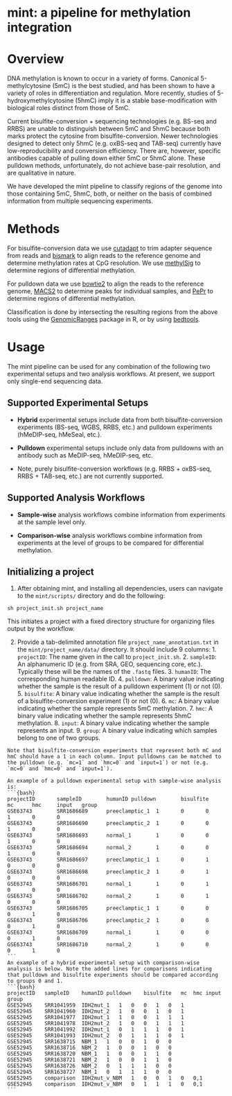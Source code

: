# mint: a pipeline for methylation integration

# Overview

DNA methylation is known to occur in a variety of forms. Canonical 5-methylcytosine (5mC) is the best studied, and has been shown to have a variety of roles in differentiation and regulation. More recently, studies of 5-hydroxymethylcytosine (5hmC) imply it is a stable base-modification with biological roles distinct from those of 5mC.

Current bisulfite-conversion + sequencing technologies (e.g. BS-seq and RRBS) are unable to distinguish between 5mC and 5hmC because both marks protect the cytosine from bisulfite-conversion. Newer technologies designed to detect only 5hmC (e.g. oxBS-seq and TAB-seq) currently have low-reproducibility and conversion efficiency. There are, however, specific antibodies capable of pulling down either 5mC or 5hmC alone. These pulldown methods, unfortunately, do not achieve base-pair resolution, and are qualitative in nature.

We have developed the mint pipeline to classify regions of the genome into those containing 5mC, 5hmC, both, or neither on the basis of combined information from multiple sequencing experiments.

# Methods

For bisulfite-conversion data we use [cutadapt](https://cutadapt.readthedocs.org/en/stable/) to trim adapter sequence from reads and [bismark](http://www.bioinformatics.babraham.ac.uk/projects/bismark/) to align reads to the reference genome and determine methylation rates at CpG resolution. We use [methylSig](https://github.com/sartorlab/methylSig) to determine regions of differential methylation.

For pulldown data we use [bowtie2](http://bowtie-bio.sourceforge.net/bowtie2/index.shtml) to align the reads to the reference genome, [MACS2](https://github.com/taoliu/MACS/tree/master/MACS2) to determine peaks for individual samples, and [PePr](https://github.com/shawnzhangyx/PePr) to determine regions of differential methylation.

Classification is done by intersecting the resulting regions from the above tools using the [GenomicRanges](http://bioconductor.org/packages/release/bioc/html/GenomicRanges.html) package in R, or by using [bedtools](https://bedtools.readthedocs.org/en/latest/).

# Usage

The mint pipeline can be used for any combination of the following two experimental setups and two analysis workflows. At present, we support only single-end sequencing data.

## Supported Experimental Setups

* **Hybrid** experimental setups include data from both bisulfite-conversion experiments (BS-seq, WGBS, RRBS, etc.) and pulldown experiments (hMeDIP-seq, hMeSeal, etc.).

* **Pulldown** experimental setups include only data from pulldowns with an antibody such as MeDIP-seq, hMeDIP-seq, etc.

* Note, purely bisulfite-conversion workflows (e.g. RRBS + oxBS-seq, RRBS + TAB-seq, etc.) are not currently supported.

## Supported Analysis Workflows

* **Sample-wise** analysis workflows combine information from experiments at the sample level only.

* **Comparison-wise** analysis workflows combine information from experiments at the level of groups to be compared for differential methylation.

## Initializing a project

  1. After obtaining mint, and installing all dependencies, users can navigate to the `mint/scripts/` directory and do the following:
  ```{bash}
  sh project_init.sh project_name
  ```
  This initiates a project with a fixed directory structure for organizing files output by the workflow.

  2. Provide a tab-delimited annotation file `project_name_annotation.txt` in the `mint/project_name/data/` directory. It should include 9 columns:
    1. `projectID`: The name given in the call to `project_init.sh`.
    2. `sampleID`: An alphanumeric ID (e.g. from SRA, GEO, sequencing core, etc.). Typically these will be the names of the `.fastq` files.
    3. `humanID`: The corresponding human readable ID.
    4. `pulldown`: A binary value indicating whether the sample is the result of a pulldown experiment (1) or not (0).
    5. `bisulfite`: A binary value indicating whether the sample is the result of a bisulfite-conversion experiment (1) or not (0).
    6. `mc`: A binary value indicating whether the sample represents 5mC methylation.
    7. `hmc`: A binary value indicating whether the sample represents 5hmC methylation.
    8. `input`: A binary value indicating whether the sample represents an input.
    9. `group`: A binary value indicating which samples belong to one of two groups.

    Note that bisulfite-conversion experiments that represent both mC and hmC should have a 1 in each column. Input pulldowns can be matched to the pulldown (e.g. `mc=1` and `hmc=0` and `input=1`) or not (e.g. `mc=0` and `hmc=0` and `input=1`).

    An example of a pulldown experimental setup with sample-wise analysis is:
    ```{bash}
    projectID       sampleID        humanID pulldown        bisulfite       mc      hmc     input   group
    GSE63743        SRR1686689      preeclamptic_1  1       0       0       1       0       0
    GSE63743        SRR1686690      preeclamptic_2  1       0       0       1       0       0
    GSE63743        SRR1686693      normal_1        1       0       0       1       0       0
    GSE63743        SRR1686694      normal_2        1       0       0       1       0       0
    GSE63743        SRR1686697      preeclamptic_1  1       0       1       0       0       0
    GSE63743        SRR1686698      preeclamptic_2  1       0       1       0       0       0
    GSE63743        SRR1686701      normal_1        1       0       1       0       0       0
    GSE63743        SRR1686702      normal_2        1       0       1       0       0       0
    GSE63743        SRR1686705      preeclamptic_1  1       0       0       0       1       0
    GSE63743        SRR1686706      preeclamptic_2  1       0       0       0       1       0
    GSE63743        SRR1686709      normal_1        1       0       0       0       1       0
    GSE63743        SRR1686710      normal_2        1       0       0       0       1       0
    ```
    An example of a hybrid experimental setup with comparison-wise analysis is below. Note the added lines for comparisons indicating that pulldown and bisulfite experiments should be compared according to groups 0 and 1.
    ```{bash}
	projectID	sampleID	humanID	pulldown	bisulfite	mc	hmc	input	group
	GSE52945	SRR1041959	IDH2mut_1	1	0	0	1	0	1
	GSE52945	SRR1041960	IDH2mut_2	1	0	0	1	0	1
	GSE52945	SRR1041977	IDH2mut_1	1	0	0	1	1	1
	GSE52945	SRR1041978	IDH2mut_2	1	0	0	1	1	1
	GSE52945	SRR1041992	IDH2mut_1	0	1	1	1	0	1
	GSE52945	SRR1041993	IDH2mut_2	0	1	1	1	0	1
	GSE52945	SRR1638715	NBM_1	1	0	0	1	0	0
	GSE52945	SRR1638716	NBM_2	1	0	0	1	0	0
	GSE52945	SRR1638720	NBM_1	1	0	0	1	1	0
	GSE52945	SRR1638721	NBM_2	1	0	0	1	1	0
	GSE52945	SRR1638726	NBM_2	0	1	1	1	0	0
	GSE52945	SRR1638727	NBM_1	0	1	1	1	0	0
	GSE52945	comparison	IDH2mut_v_NBM	1	0	0	1	0	0,1
	GSE52945	comparison	IDH2mut_v_NBM	0	1	1	1	0	0,1
    ```
